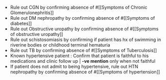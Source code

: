 - Rule out CGN by confirming absence of #[[Symptoms of Chronic Glomerulonephritis]]
- Rule out DM nephropathy by confirming absence of #[[Symptoms of diabetes]]
- Rule out Obstructive uropathy by confirming absence of #[[Symptoms of obstructive uropathy]]
- Rule out schistosomiasis by confirming  if patient has hx of swimming in riverine bodies or childhood terminal hematuria
- Rule out TB by confirming absence of #[[Symptoms of Tuberculosis]]
- Known hypertensive patient : Confirm that patient is faithful to his medications and clinic follow up | **-ve mention** only when not faithful
- If patient does not admit to being hypertensive, rule out HTN nephropathy by confirming absence of #[[Symptoms of hypertension]]